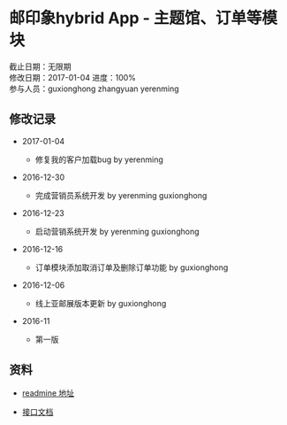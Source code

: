 # 邮印象hybrid App - 主题馆、订单等模块
截止日期：无限期  
修改日期：2017-01-04
进度：100%  
参与人员：guxionghong zhangyuan yerenming  

## 修改记录
- 2017-01-04
  * 修复我的客户加载bug by yerenming

- 2016-12-30
  * 完成营销员系统开发 by yerenming guxionghong

- 2016-12-23
  * 启动营销系统开发 by yerenming guxionghong

- 2016-12-16
  * 订单模块添加取消订单及删除订单功能 by guxionghong

- 2016-12-06
  * 线上亚邮展版本更新 by guxionghong

- 2016-11
  * 第一版

## 资料
- [readmine 地址](http://118.178.128.63:8030/projects/h5)


- [接口文档](http://118.178.128.63:8030/projects/api/wiki)
